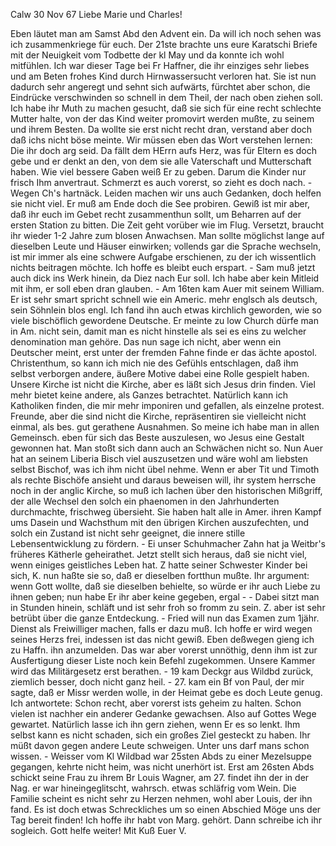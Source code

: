  Calw 30 Nov 67
Liebe Marie und Charles!

Eben läutet man am Samst Abd den Advent ein. Da will ich noch sehen was ich zusammenkriege für euch. Der 21ste brachte uns eure Karatschi Briefe mit der Neuigkeit vom Todbette der kl May und da konnte ich wohl mitfühlen. Ich war dieser Tage bei Fr Haffner, die ihr einziges sehr liebes und am Beten frohes Kind durch Hirnwassersucht verloren hat. Sie ist nun dadurch sehr angeregt und sehnt sich aufwärts, fürchtet aber schon, die Eindrücke verschwinden so schnell in dem Theil, der nach oben ziehen soll. Ich habe ihr Muth zu machen gesucht, daß sie sich für eine recht schlechte Mutter halte, von der das Kind weiter promovirt werden mußte, zu seinem und ihrem Besten. Da wollte sie erst nicht recht dran, verstand aber doch daß ichs nicht böse meinte. Wir müssen eben das Wort verstehen lernen: Die ihr doch arg seid. Da fällt dem HErrn aufs Herz, was für Eltern es doch gebe und er denkt an den, von dem sie alle Vaterschaft und Mutterschaft haben. Wie viel bessere Gaben weiß Er zu geben. Darum die Kinder nur frisch Ihm anvertraut. Schmerzt es auch vorerst, so zieht es doch nach. - Wegen Ch's hartnäck. Leiden machen wir uns auch Gedanken, doch helfen sie nicht viel. Er muß am Ende doch die See probiren. Gewiß ist mir aber, daß ihr euch im Gebet recht zusammenthun sollt, um Beharren auf der ersten Station zu bitten. Die Zeit geht vorüber wie im Flug. Versetzt, braucht ihr wieder 1-2 Jahre zum blosen Anwachsen. Man sollte möglichst lange auf dieselben Leute und Häuser einwirken; vollends gar die Sprache wechseln, ist mir immer als eine schwere Aufgabe erschienen, zu der ich wissentlich nichts beitragen möchte. Ich hoffe es bleibt euch erspart. - Sam muß jetzt auch dick ins Werk hinein, da Diez nach Eur soll. Ich habe aber kein Mitleid mit ihm, er soll eben dran glauben. - Am 16ten kam Auer mit seinem William. Er ist sehr smart spricht schnell wie ein Americ. mehr englsch als deutsch, sein Söhnlein blos engl. Ich fand ihn auch etwas kirchlich geworden, wie so viele bischöflich gewordene Deutsche. Er meinte zu low Church dürfe man in Am. nicht sein, damit man es nicht hinstelle als sei es eins zu welcher denomination man gehöre. Das nun sage ich nicht, aber wenn ein Deutscher meint, erst unter der fremden Fahne finde er das ächte apostol. Christenthum, so kann ich mich nie des Gefühls entschlagen, daß ihm selbst verborgen andere, äußere Motive dabei eine Rolle gespielt haben. Unsere Kirche ist nicht die Kirche, aber es läßt sich Jesus drin finden. Viel mehr bietet keine andere, als Ganzes betrachtet. Natürlich kann ich Katholiken finden, die mir mehr imponiren und gefallen, als einzelne protest. Freunde, aber die sind nicht die Kirche, repräsentiren sie vielleicht nicht einmal, als bes. gut gerathene Ausnahmen. So meine ich habe man in allen Gemeinsch. eben für sich das Beste auszulesen, wo Jesus eine Gestalt gewonnen hat. Man stoßt sich dann auch an Schwächen nicht so. Nun Auer hat an seinem Liberia Bisch viel auszusetzen und wäre wohl am liebsten selbst Bischof, was ich ihm nicht übel nehme. Wenn er aber Tit und Timoth als rechte Bischöfe ansieht und daraus beweisen will, ihr system herrsche noch in der anglic Kirche, so muß ich lachen über den historischen Mißgriff, der alle Wechsel den solch ein phaenomen in den Jahrhunderten durchmachte, frischweg übersieht. Sie haben halt alle in Amer. ihren Kampf ums Dasein und Wachsthum mit den übrigen Kirchen auszufechten, und solch ein Zustand ist nicht sehr geeignet, die innere stille Lebensentwicklung zu fördern. - Ei unser Schuhmacher Zahn hat ja Weitbr's früheres Kätherle geheirathet. Jetzt stellt sich heraus, daß sie nicht viel, wenn einiges geistliches Leben hat. Z hatte seiner Schwester Kinder bei sich, K. nun haßte sie so, daß er dieselben fortthun mußte. Ihr argument: wenn Gott wollte, daß sie dieselben behielte, so würde er ihr auch Liebe zu ihnen geben; nun habe Er ihr aber keine gegeben, ergal - - Dabei sitzt man in Stunden hinein, schläft und ist sehr froh so fromm zu sein. Z. aber ist sehr betrübt über die ganze Entdeckung. - Fried will nun das Examen zum 1jähr. Dienst als Freiwilliger machen, falls er dazu muß. Ich hoffe er wird wegen seines Herzs frei, indessen ist das nicht gewiß. Eben deßwegen gieng ich zu Haffn. ihn anzumelden. Das war aber vorerst unnöthig, denn ihm ist zur Ausfertigung dieser Liste noch kein Befehl zugekommen. Unsere Kammer wird das Militärgesetz erst berathen. - 19 kam Deckgr aus Wildbd zurück, ziemlich besser, doch nicht ganz heil. - 27. kam ein Bf von Paul, der mir sagte, daß er Missr werden wolle, in der Heimat gebe es doch Leute genug. Ich antwortete: Schon recht, aber vorerst ists geheim zu halten. Schon vielen ist nachher ein anderer Gedanke gewachsen. Also auf Gottes Wege gewartet. Natürlich lasse ich ihn gern ziehen, wenn Er es so lenkt. Ihm selbst kann es nicht schaden, sich ein großes Ziel gesteckt zu haben. Ihr müßt davon gegen andere Leute schweigen. Unter uns darf mans schon wissen. - Weisser vom Kl Wildbad war 25sten Abds zu einer Mezelsuppe gegangen, kehrte nicht heim, was nicht unerhört ist. Erst am 26sten Abds schickt seine Frau zu ihrem Br Louis Wagner, am 27. findet ihn der in der Nag. er war hineingeglitscht, wahrsch. etwas schläfrig vom Wein. Die Familie scheint es nicht sehr zu Herzen nehmen, wohl aber Louis, der ihn fand. Es ist doch etwas Schreckliches um so einen Abschied Möge uns der Tag bereit finden! Ich hoffe ihr habt von Marg. gehört. Dann schreibe ich ihr sogleich. Gott helfe weiter! Mit Kuß
 Euer V.
